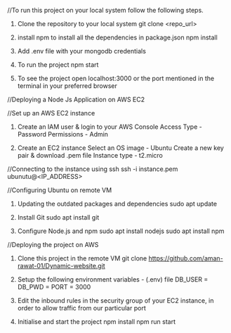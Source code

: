 //To run this project on your local system follow the following steps.

1. Clone the repository to your local system
git clone <repo_url>

2. install npm to install all the dependencies in package.json
npm install

3. Add .env file with your mongodb credentials

4. To run the project
npm start

5. To see the project open localhost:3000 or the port mentioned in the terminal in your preferred browser

//Deploying a Node Js Application on AWS EC2

//Set up an AWS EC2 instance

1. Create an IAM user & login to your AWS Console
Access Type - Password
Permissions - Admin

2. Create an EC2 instance
Select an OS image - Ubuntu
Create a new key pair & download .pem file
Instance type - t2.micro

//Connecting to the instance using ssh
 ssh -i instance.pem ubunutu@<IP_ADDRESS>

//Configuring Ubuntu on remote VM
1. Updating the outdated packages and dependencies
sudo apt update

2. Install Git
sudo apt install git

3. Configure Node.js and npm
sudo apt install nodejs
sudo apt install npm

//Deploying the project on AWS
1. Clone this project in the remote VM
git clone https://github.com/aman-rawat-01/Dynamic-website.git

2. Setup the following environment variables - (.env) file
DB_USER = <your db_username>
DB_PWD = <your db_password>
PORT = 3000

3. Edit the inbound rules in the security group of your EC2 instance, in order to allow traffic from our particular port

4. Initialise and start the project
npm install
npm run start
  
